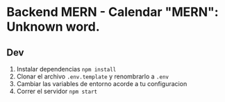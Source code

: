 # Backend MERN - Calendar "MERN": Unknown word.

## Dev

1. Instalar dependencias `npm install`
2. Clonar el archivo `.env.template` y renombrarlo a `.env`
3. Cambiar las variables de entorno acorde a tu configuracion
4. Correr el servidor `npm start`
